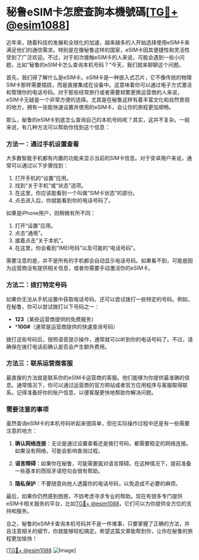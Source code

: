 # 秘鲁eSIM卡怎麽查詢本機號碼[[TG💪+ @esim1088](https://t.me/s/esim1088)]

近年来，随着科技的发展和全球化的加速，越来越多的人开始选择使用eSIM卡来满足他们的通信需求。特别是在像秘鲁这样的国家，eSIM卡因其便捷性和灵活性受到了广泛欢迎。不过，对于初次接触eSIM卡的人来说，可能会遇到一些小问题，比如“秘鲁的eSIM卡怎么查询本机号码？”今天，我们就来聊聊这个问题。

首先，我们得了解什么是eSIM卡。eSIM卡是一种嵌入式芯片，它不像传统的物理SIM卡那样需要插拔，而是直接集成在设备中。这意味着你可以通过电子方式激活和管理你的电话号码。对于那些经常旅行或者需要频繁更换运营商的人来说，eSIM卡无疑是一个非常方便的选择。尤其是在秘鲁这样有着丰富文化和自然景观的地方，拥有一张能快速设置并使用的eSIM卡，会让你的旅程更加顺畅。

那么，秘鲁的eSIM卡到底怎么查询自己的本机号码呢？其实，这并不复杂。一般来说，有几种方法可以帮助你找到这个信息：

### 方法一：通过手机设置查看

大多数智能手机都有内置的功能来显示当前的SIM卡信息。对于安卓用户来说，通常可以通过以下步骤找到：

1. 打开手机的“设置”应用。
2. 找到“关于手机”或“状态”选项。
3. 在这里，你应该能看到一个叫做“SIM卡状态”的部分。
4. 点击进入后，你就能看到你的电话号码了。

如果是iPhone用户，则稍微有所不同：

1. 打开“设置”应用。
2. 点击“通用”。
3. 接着点击“关于本机”。
4. 在这里，你会看到“IMEI号码”以及可能的“电话号码”。

需要注意的是，并不是所有的手机都会自动显示电话号码。如果看不到，可能是因为运营商没有提供相关信息，或者你需要手动激活你的eSIM卡。

### 方法二：拨打特定号码

如果你无法从手机设置中获取电话号码，还可以尝试拨打一些特定的号码。例如，在秘鲁，你可以尝试拨打以下号码之一：

- **123**（某些运营商提供的免费服务）
- ***100#**（通常是运营商提供的快速查询号码）

拨打这些号码后，按照语音提示操作，通常就可以听到你的电话号码了。不过，请确保在拨打电话前确认是否会产生额外费用。

### 方法三：联系运营商客服

最直接的方法就是联系你的eSIM卡运营商的客服。他们能够为你提供最准确的信息。通常情况下，你可以通过运营商的官方网站或者官方应用程序与客服取得联系。记得准备好你的账户信息，以便客服更快地帮助你解决问题。

### 需要注意的事项

虽然查询eSIM卡的本机号码听起来很简单，但在实际操作过程中还是有一些需要注意的地方：

1. **确认网络连接**：无论是通过设置查看还是拨打号码，都需要稳定的网络连接。如果没有网络，可能会影响查询过程。
   
2. **语言障碍**：如果你在秘鲁，可能需要面对语言障碍。在这种情况下，提前准备一些基本的西班牙语短句会很有帮助。

3. **隐私保护**：不要随意向他人透露你的电话号码，以免造成不必要的麻烦。

最后，如果你仍然感到困惑，不妨考虑寻求专业的帮助。现在有很多专门提供eSIM卡相关服务的平台，比如[TG💪+ @esim1088](https://t.me/s/esim1088)，它们可以为你提供全方位的支持和服务。

总之，秘鲁的eSIM卡查询本机号码并不是一件难事，只要掌握了正确的方法，并且注意相关的细节，你就能够轻松搞定。希望这篇文章能帮到你，让你在秘鲁的旅程更加愉快！

[[TG💪+ @esim1088](https://t.me/s/esim1088) ![Image](https://i.postimg.cc/4NQfJmqS/Snipaste-2025-05-13-00-14-12.png)]